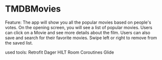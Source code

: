 # TMDBMovies

Feature:
The app will show you all the popular movies based on people's votes. On the opening screen, you will see a list of popular movies. Users can click on a Movie and see more details about the film. Users can also save and search for their favorite movies. Swipe left or right to remove from the saved list.

used tools:
Retrofit 
Dager HILT
Room
Coroutines
Glide
